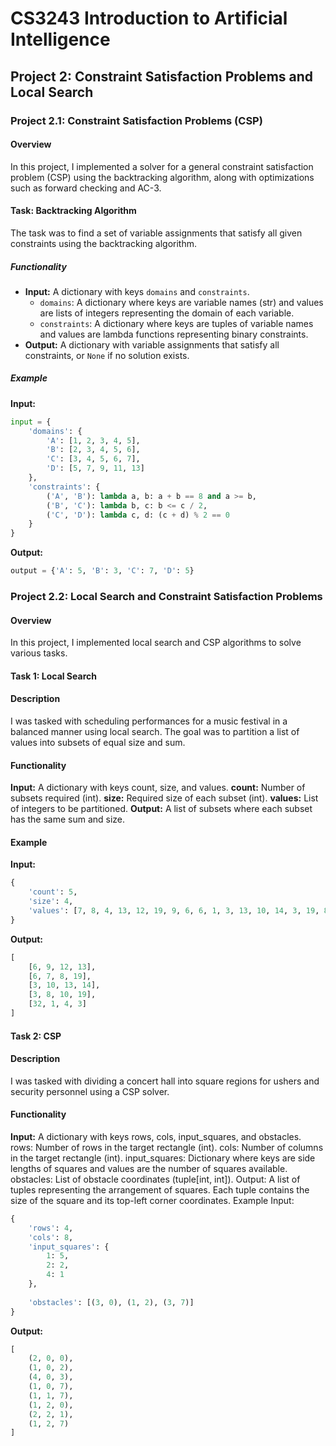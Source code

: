 # CS3243 Introduction to Artificial Intelligence
## Project 2: Constraint Satisfaction Problems and Local Search

### Project 2.1: Constraint Satisfaction Problems (CSP)

#### Overview
In this project, I implemented a solver for a general constraint satisfaction problem (CSP) using the backtracking algorithm, along with optimizations such as forward checking and AC-3. 

#### Task: Backtracking Algorithm
The task was to find a set of variable assignments that satisfy all given constraints using the backtracking algorithm.

##### Functionality
- **Input:** A dictionary with keys `domains` and `constraints`.
  - `domains`: A dictionary where keys are variable names (str) and values are lists of integers representing the domain of each variable.
  - `constraints`: A dictionary where keys are tuples of variable names and values are lambda functions representing binary constraints.
- **Output:** A dictionary with variable assignments that satisfy all constraints, or `None` if no solution exists.

##### Example
**Input:**
```python
input = {
    'domains': {
        'A': [1, 2, 3, 4, 5],
        'B': [2, 3, 4, 5, 6],
        'C': [3, 4, 5, 6, 7],
        'D': [5, 7, 9, 11, 13]
    },
    'constraints': {
        ('A', 'B'): lambda a, b: a + b == 8 and a >= b,
        ('B', 'C'): lambda b, c: b <= c / 2,
        ('C', 'D'): lambda c, d: (c + d) % 2 == 0
    }
}
```

**Output:**

```python
output = {'A': 5, 'B': 3, 'C': 7, 'D': 5}
```

### Project 2.2: Local Search and Constraint Satisfaction Problems
#### Overview
In this project, I implemented local search and CSP algorithms to solve various tasks.

#### Task 1: Local Search
#### Description
I was tasked with scheduling performances for a music festival in a balanced manner using local search. The goal was to partition a list of values into subsets of equal size and sum.

#### Functionality
**Input:** A dictionary with keys count, size, and values.
**count:** Number of subsets required (int).
**size:** Required size of each subset (int).
**values:** List of integers to be partitioned.
**Output:** A list of subsets where each subset has the same sum and size.

#### Example
**Input:**

```python
{
    'count': 5,
    'size': 4,
    'values': [7, 8, 4, 13, 12, 19, 9, 6, 6, 1, 3, 13, 10, 14, 3, 19, 8, 10, 32, 3]
}
```
**Output:**

```python
[
    [6, 9, 12, 13],
    [6, 7, 8, 19],
    [3, 10, 13, 14],
    [3, 8, 10, 19],
    [32, 1, 4, 3]
]
```
#### Task 2: CSP
#### Description
I was tasked with dividing a concert hall into square regions for ushers and security personnel using a CSP solver.

#### Functionality
**Input:** A dictionary with keys rows, cols, input_squares, and obstacles.
rows: Number of rows in the target rectangle (int).
cols: Number of columns in the target rectangle (int).
input_squares: Dictionary where keys are side lengths of squares and values are the number of squares available.
obstacles: List of obstacle coordinates (tuple[int, int]).
Output: A list of tuples representing the arrangement of squares. Each tuple contains the size of the square and its top-left corner coordinates.
Example
Input:

``` python
{
    'rows': 4,
    'cols': 8,
    'input_squares': {
        1: 5,
        2: 2,
        4: 1
    },
    
    'obstacles': [(3, 0), (1, 2), (3, 7)]
}
```

**Output:**

``` python
[
    (2, 0, 0),
    (1, 0, 2),
    (4, 0, 3),
    (1, 0, 7),
    (1, 1, 7),
    (1, 2, 0),
    (2, 2, 1),
    (1, 2, 7)
]
```
